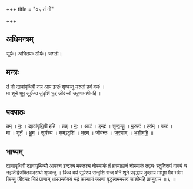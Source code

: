 +++
title = "०६ तं नो"

+++
## अधिमन्त्रम्
सूर्यः। अभितपाः सौर्यः। जगती।

## मन्त्रः
तं नो॒ द्यावा॑पृथि॒वी तन्न॒ आप॒ इन्द्रः॑ शृण्वन्तु म॒रुतो॒ हवं॒ वचः॑ ।  
मा शूने॑ भूम॒ सूर्य॑स्य सं॒दृशि॑ भ॒द्रं जीव॑न्तो जर॒णाम॑शीमहि ॥

## पदपाठः
तम् । नः॒ । द्यावा॑पृथि॒वी इति॑ । तत् । नः॒ । आपः॑ । इन्द्रः॑ । शृ॒ण्व॒न्तु॒ । म॒रुतः॑ । हव॑म् । वचः॑ ।  
मा । शूने॑ । भू॒म॒ । सूर्य॑स्य । स॒म्ऽदृशि॑ । भ॒द्रम् । जीव॑न्तः । ज॒र॒णाम् । अ॒शी॒म॒हि॒ ॥

## भाष्यम्
द्यावापृथिवी द्यावापृथिव्यौ आपश्च इन्द्रश्च मरुतश्च नोस्माकं तं हवमाह्वानं नोस्माकं तद्वचः स्तुतिरूपं वाक्यं च नइतिद्विरुक्तिरादरार्था शृण्वन्तु । किंच वयं सूर्यस्य सन्दृशि सन्द र्शने शूने प्रवृद्धाय दुःखाय माभूम मैव भवेम किन्तु जीवन्तः चिरं प्राणान् धारयन्तोवयं भद्रं कल्याणं जरणां वृद्धत्वममरत्वं चाशीमहि प्राप्नुयाम ॥ ६ ॥